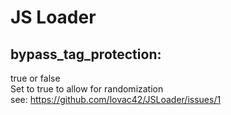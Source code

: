 # JS Loader

## bypass_tag_protection:
true or false  
Set to true to allow for randomization  
see: https://github.com/lovac42/JSLoader/issues/1  
